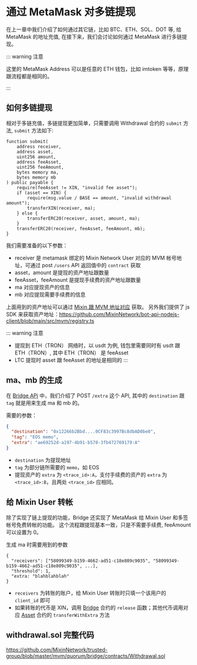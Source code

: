 # 通过 MetaMask 对多链提现

在上一章中我们介绍了如何通过其它链，比如 BTC、ETH、SOL、DOT 等, 给 MetaMask 的地址充值, 在接下来，我们会讨论如何通过 MetaMask 进行多链提现。

::: warning 注意

这里的 MetaMask Address 可以是任意的 ETH 钱包，比如 imtoken 等等，原理跟流程都是相同的。

:::

## 如何多链提现

相对于多链充值，多链提现更加简单，只需要调用 Withdrawal 合约的 `submit` 方法, `submit` 方法如下:

```solidity
function submit(
    address receiver,
    address asset,
    uint256 amount,
    address feeAsset,
    uint256 feeAmount,
    bytes memory ma,
    bytes memory mb
) public payable {
    require(feeAsset != XIN, "invalid fee asset");
    if (asset == XIN) {
        require(msg.value / BASE == amount, "invalid withdrawal amount");
        transferXIN(receiver, ma);
    } else {
        transferERC20(receiver, asset, amount, ma);
    }
    transferERC20(receiver, feeAsset, feeAmount, mb);
}
```

我们需要准备的以下参数：

* receiver 是 metamask 绑定的 Mixin Network User 对应的 MVM 帐号地址，可通过 post `/users` API 返回值中的 `contract` 获取
* asset，amount 是提现的资产地址跟数量
* feeAsset，feeAmount 是提现手续费的资产地址跟数量
* ma 对应提现资产的信息
* mb 对应提现需要手续费的信息

上面用到的资产地址可以通过 [Mixin 跟 MVM 地址对应](/zh/resources/qa.html) 获取。
另外我们提供了 js SDK 来获取资产地址：<https://github.com/MixinNetwork/bot-api-nodejs-client/blob/main/src/mvm/registry.ts>

::: warning 注意
* 提现到 ETH（TRON） 网络时，以 usdt 为例, 钱包里需要同时有 usdt 跟 ETH（TRON）, 其中 ETH（TRON） 是 feeAsset
* LTC 提现时 asset 跟 feeAsset 的地址是相同的
  :::

## ma、mb 的生成

在 [Bridge APi](/zh/bridge/api) 中，我们介绍了 POST `/extra` 这个 API, 其中的 `destination` 跟 `tag` 就是用来生成 ma 和 mb 的。

需要的参数：

```json
{
  "destination": "0x12266b2Bbd....0CF83c3997Bc8dbAD0be0",
  "tag": "EOS memo",
  "extra": "ae69252d-a197-4b91-b578-3fb472769179:A"
}
```

* `destination` 为提现地址
* `tag` 为部分链所需要的 `memo`，如 EOS
* 提现资产的 `extra` 为 `<trace_id>:A`，支付手续费的资产的 `extra` 为 `<trace_id>:B`，且两处 `<trace_id>` 应相同。

## 给 Mixin User 转帐

除了实现了链上提现的功能，Bridge 还实现了 MetaMask 给 Mixin User 和多签帐号免费转帐的功能。
这个流程跟提现基本一致，只是不需要手续费, feeAmount 可以设置为 0。

生成 ma 时需要用到的参数

```
{
  "receivers": ["58099349-b159-4662-ad51-c18e809c9035", "58099349-b159-4662-ad51-c18e809c9035", ...],
  "threshold": 1,
  "extra: "blahblahblah"
}
```

* `receivers` 为转账的账户，给 Mixin User 转账时只填一个该用户的 `client_id` 即可
* 如果转账的代币是 XIN，调用 [Bridge](https://github.com/MixinNetwork/trusted-group/blob/master/mvm/quorum/bridge/contracts/Bridge.sol)
合约的 `release` 函数；其他代币调用对应 [Asset](https://github.com/MixinNetwork/trusted-group/blob/master/mvm/quorum/registry/contracts/Asset.sol) 
合约的 `transferWithExtra` 方法

## withdrawal.sol 完整代码

<https://github.com/MixinNetwork/trusted-group/blob/master/mvm/quorum/bridge/contracts/Withdrawal.sol>